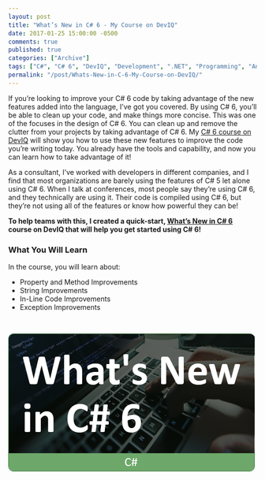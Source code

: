 ```yaml
---
layout: post
title: "What’s New in C# 6 - My Course on DevIQ"
date: 2017-01-25 15:00:00 -0500
comments: true
published: true
categories: ["Archive"]
tags: ["C#", "C# 6", "DevIQ", "Development", ".NET", "Programming", "Announcement"]
permalink: "/post/Whats-New-in-C-6-My-Course-on-DevIQ/"
---
```


<p>If you’re looking to improve your C# 6 code by taking advantage of the new features added into the language, I’ve got you covered. By using C# 6, you’ll be able to clean up your code, and make things more concise. This was one of the focuses in the design of C# 6. You can clean up and remove the clutter from your projects by taking advantage of C# 6. My <a href="http://app.deviq.com/courses/whats-new-in-c-6">C# 6 course on DevIQ</a> will show you how to use these new features to improve the code you’re writing today. You already have the tools and capability, and now you can learn how to take advantage of it!</p>

<p>As a consultant, I’ve worked with developers in different companies, and I find that most organizations are barely using the features of C# 5 let alone using C# 6. When I talk at conferences, most people say they’re using C# 6, and they technically are using it. Their code is compiled using C# 6, but they’re not using all of the features or know how powerful they can be!</p> <p><strong>To help teams with this, I created a quick-start, <a href="http://app.deviq.com/courses/whats-new-in-c-6" target="_blank">What’s New in C# 6</a> course on DevIQ that will help you get started using C# 6!</strong></p> <h3></h3> <h3>What You Will Learn</h3> <p>In the course, you will learn about:</p> <ul> <li>Property and Method Improvements  <li>String Improvements  <li>In-Line Code Improvements  <li>Exception Improvements</li></ul> <p>&nbsp;</p> <p><a href="http://app.deviq.com/courses/whats-new-in-c-6"><img title="Whats New In C# 6" style="border-top: 0px; border-right: 0px; background-image: none; border-bottom: 0px; padding-top: 0px; padding-left: 0px; border-left: 0px; display: inline; padding-right: 0px" border="0" alt="Whats New In C# 6" src="/images/files/WhatsNewInCSharp6.png" width="500" height="280"></a></p>
